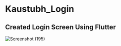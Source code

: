 # Kaustubh_Login
## Created Login Screen Using Flutter 
![Screenshot (195)](https://github.com/Kaustubhnaik45/Kaustubh_Login/assets/128448683/e118b082-f3b5-4227-8e4d-3d19af9fbb02)
